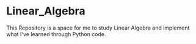 # Linear_Algebra

This Repository is a space for me to study Linear Algebra and implement what I've learned through Python code.
